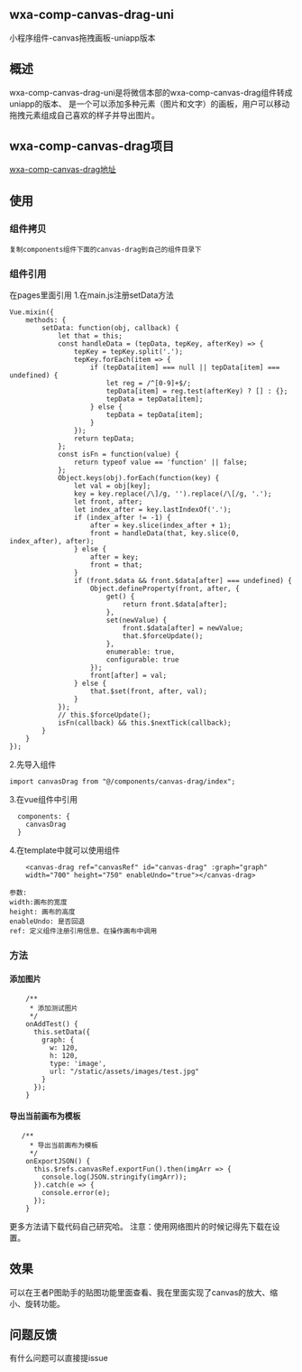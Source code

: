 ## wxa-comp-canvas-drag-uni

小程序组件-canvas拖拽画板-uniapp版本

## 概述

wxa-comp-canvas-drag-uni是将微信本部的wxa-comp-canvas-drag组件转成uniapp的版本、
是一个可以添加多种元素（图片和文字）的画板，用户可以移动拖拽元素组成自己喜欢的样子并导出图片。

## wxa-comp-canvas-drag项目

[wxa-comp-canvas-drag地址](https://github.com/wxa-component/wxa-comp-canvas-drag)

## 使用
### 组件拷贝
	复制components组件下面的canvas-drag到自己的组件目录下

### 组件引用
在pages里面引用
1.在main.js注册setData方法
```
Vue.mixin({
	methods: {
		setData: function(obj, callback) {
			let that = this;
			const handleData = (tepData, tepKey, afterKey) => {
				tepKey = tepKey.split('.');
				tepKey.forEach(item => {
					if (tepData[item] === null || tepData[item] === undefined) {
						let reg = /^[0-9]+$/;
						tepData[item] = reg.test(afterKey) ? [] : {};
						tepData = tepData[item];
					} else {
						tepData = tepData[item];
					}
				});
				return tepData;
			};
			const isFn = function(value) {
				return typeof value == 'function' || false;
			};
			Object.keys(obj).forEach(function(key) {
				let val = obj[key];
				key = key.replace(/\]/g, '').replace(/\[/g, '.');
				let front, after;
				let index_after = key.lastIndexOf('.');
				if (index_after != -1) {
					after = key.slice(index_after + 1);
					front = handleData(that, key.slice(0, index_after), after);
				} else {
					after = key;
					front = that;
				}
				if (front.$data && front.$data[after] === undefined) {
					Object.defineProperty(front, after, {
						get() {
							return front.$data[after];
						},
						set(newValue) {
							front.$data[after] = newValue;
							that.$forceUpdate();
						},
						enumerable: true,
						configurable: true
					});
					front[after] = val;
				} else {
					that.$set(front, after, val);
				}
			});
			// this.$forceUpdate();
			isFn(callback) && this.$nextTick(callback);
		}
	}
});
```
2.先导入组件
```
import canvasDrag from "@/components/canvas-drag/index";
```
3.在vue组件中引用
```
  components: {
    canvasDrag
  }
```
4.在template中就可以使用组件
```
	<canvas-drag ref="canvasRef" id="canvas-drag" :graph="graph" 
	width="700" height="750" enableUndo="true"></canvas-drag>
```
```
参数:
width:画布的宽度
height: 画布的高度
enableUndo: 是否回退
ref: 定义组件注册引用信息、在操作画布中调用
```
### 方法
#### 添加图片
```
    /**
     * 添加测试图片
     */
	onAddTest() {
      this.setData({
        graph: {
          w: 120,
          h: 120,
          type: 'image',
          url: "/static/assets/images/test.jpg"
        }
      });
    }
```
#### 导出当前画布为模板
```
   /**
	 * 导出当前画布为模板
     */
    onExportJSON() {
      this.$refs.canvasRef.exportFun().then(imgArr => {
        console.log(JSON.stringify(imgArr));
      }).catch(e => {
        console.error(e);
      });
    }
```
更多方法请下载代码自己研究哈。
注意：使用网络图片的时候记得先下载在设置。
## 效果
  可以在王者P图助手的贴图功能里面查看、我在里面实现了canvas的放大、缩小、旋转功能。

## 问题反馈
有什么问题可以直接提issue